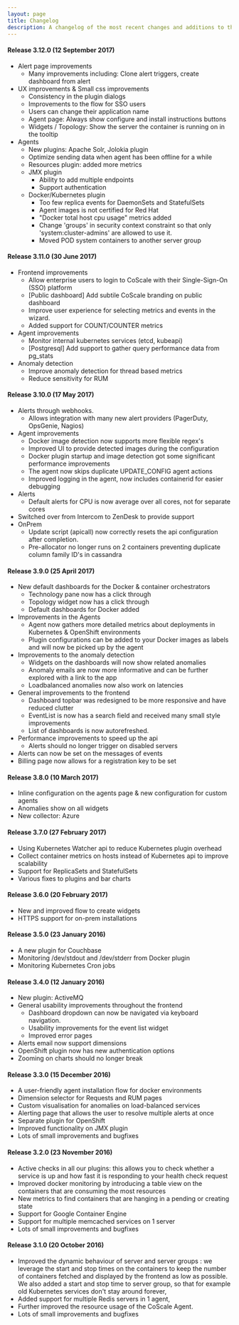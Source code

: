 ```yaml
---
layout: page
title: Changelog
description: A changelog of the most recent changes and additions to the CoScale platform.
---
```


#### Release 3.12.0 (12 September 2017)

* Alert page improvements
    * Many improvements including: Clone alert triggers, create dashboard from alert
* UX improvements & Small css improvements
    * Consistency in the plugin dialogs
    * Improvements to the flow for SSO users
    * Users can change their application name
    * Agent page: Always show configure and install instructions buttons
    * Widgets / Topology: Show the server the container is running on in the tooltip
* Agents
    * New plugins: Apache Solr, Jolokia plugin
    * Optimize sending data when agent has been offline for a while
    * Resources plugin: added more metrics
    * JMX plugin
        * Ability to add multiple endpoints
        * Support authentication
    * Docker/Kubernetes plugin
        * Too few replica events for DaemonSets and StatefulSets
        * Agent images is not certified for Red Hat
        * "Docker total host cpu usage" metrics added
        * Change 'groups' in security context constraint so that only 'system:cluster-admins' are allowed to use it.
        * Moved POD system containers to another server group

#### Release 3.11.0 (30 June 2017)

* Frontend improvements
    * Allow enterprise users to login to CoScale with their Single-Sign-On (SSO) platform
    * [Public dashboard] Add subtile CoScale branding on public dashboard
    * Improve user experience for selecting metrics and events in the wizard.
    * Added support for COUNT/COUNTER metrics
* Agent improvements
    * Monitor internal kubernetes services (etcd, kubeapi)
    * [Postgresql] Add support to gather query performance data from pg_stats
* Anomaly detection
    * Improve anomaly detection for thread based metrics
    * Reduce sensitivity for RUM

#### Release 3.10.0 (17 May 2017)

* Alerts through webhooks. 
    * Allows integration with many new alert providers (PagerDuty, OpsGenie, Nagios)
* Agent improvements
    * Docker image detection now supports more flexible regex's
    * Improved UI to provide detected images during the configuration
    * Docker plugin startup and image detection got some significant performance improvements
    * The agent now skips duplicate UPDATE_CONFIG agent actions
    * Improved logging in the agent, now includes containerid for easier debugging
* Alerts
    * Default alerts for CPU is now average over all cores, not for separate cores
* Switched over from Intercom to ZenDesk to provide support
* OnPrem
    * Update script (apicall) now correctly resets the api configuration after completion.
    * Pre-allocator no longer runs on 2 containers preventing duplicate column family ID's in cassandra

#### Release 3.9.0 (25 April 2017)

* New default dashboards for the Docker & container orchestrators
    * Technology pane now has a click through
    * Topology widget now has a click through
    * Default dashboards for Docker added
* Improvements in the Agents
    * Agent now gathers more detailed metrics about deployments in Kubernetes & OpenShift environments
    * Plugin configurations can be added to your Docker images as labels and will now be picked up by the agent
* Improvements to the anomaly detection
    * Widgets on the dashboards will now show related anomalies
    * Anomaly emails are now more informative and can be further explored with a link to the app
    * Loadbalanced anomalies now also work on latencies
* General improvements to the frontend
    * Dashboard topbar was redesigned to be more responsive and have reduced clutter
    * EventList is now has a search field and received many small style improvements 
    * List of dashboards is now autorefreshed.
* Performance improvements to speed up the api
    * Alerts should no longer trigger on disabled servers
* Alerts can now be set on the messages of events 
* Billing page now allows for a registration key to be set

#### Release 3.8.0 (10 March 2017)

* Inline configuration on the agents page & new configuration for custom agents
* Anomalies show on all widgets
* New collector: Azure

#### Release 3.7.0 (27 February 2017)

* Using Kubernetes Watcher api to reduce Kubernetes plugin overhead
* Collect container metrics on hosts instead of Kubernetes api to improve scalability
* Support for ReplicaSets and StatefulSets
* Various fixes to plugins and bar charts

#### Release 3.6.0 (20 February 2017)

* New and improved flow to create widgets
* HTTPS support for on-prem installations

#### Release 3.5.0 (23 January 2016)

* A new plugin for Couchbase
* Monitoring /dev/stdout and /dev/stderr from Docker plugin
* Monitoring Kubernetes Cron jobs

#### Release 3.4.0 (12 January 2016)

* New plugin: ActiveMQ
* General usability improvements throughout the frontend
    * Dashboard dropdown can now be navigated via keyboard navigation.
    * Usability improvements for the event list widget
    * Improved error pages
* Alerts email now support dimensions 
* OpenShift plugin now has new authentication options
* Zooming on charts should no longer break

#### Release 3.3.0 (15 December 2016)

* A user-friendly agent installation flow for docker environments
* Dimension selector for Requests and RUM pages
* Custom visualisation for anomalies on load-balanced services
* Alerting page that allows the user to resolve multiple alerts at once
* Separate plugin for OpenShift
* Improved functionality on JMX plugin
* Lots of small improvements and bugfixes

#### Release 3.2.0 (23 November 2016)

* Active checks in all our plugins: this allows you to check whether a service is up and how fast it is responding to your health check request
* Improved docker monitoring by introducing a table view on the containers that are consuming the most resources
* New metrics to find containers that are hanging in a pending or creating state
* Support for Google Container Engine
* Support for multiple memcached services on 1 server
* Lots of small improvements and bugfixes

#### Release 3.1.0 (20 October 2016)

* Improved the dynamic behaviour of server and server groups : we leverage the start and stop times on the containers to keep the number of containers fetched and displayed by the frontend as low as possible. We also added a start and stop time to server group, so that for example old Kubernetes services don't stay around forever,
* Added support for multiple Redis servers in 1 agent,
* Further improved the resource usage of the CoScale Agent.
* Lots of small improvements and bugfixes
